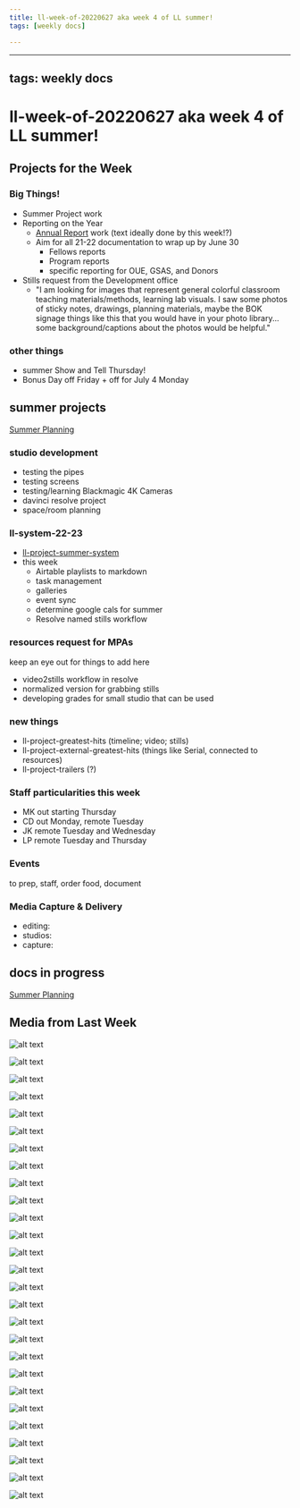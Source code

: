 ```yaml
---
title: ll-week-of-20220627 aka week 4 of LL summer!
tags: [weekly docs]

---
```


---
tags: weekly docs
---

# ll-week-of-20220627 aka week 4 of LL summer!


## Projects for the Week

### Big Things!

* Summer Project work
* Reporting on the Year
    * [Annual Report](https://docs.google.com/document/d/1lAfT2LDrC7ra_hTN7klfPXU4wm7BKEheZuDH_7t09HA/edit#) work (text ideally done by this week!?)
    * Aim for all 21-22 documentation to wrap up by June 30
        * Fellows reports
        * Program reports
        * specific reporting for OUE, GSAS, and Donors
* Stills request from the Development office
    *  "I am looking for images that represent general colorful classroom teaching materials/methods, learning lab visuals. I saw some photos of sticky notes, drawings, planning materials, maybe the BOK signage things like this that you would have in your photo library... some background/captions about the photos would be helpful."


### other things
* summer Show and Tell Thursday!
* Bonus Day off Friday + off for July 4 Monday

## summer projects


[Summer Planning](https://hackmd.io/sEVz4Tn9Q46HDZ8SD5Wk0A?view)


### studio development

- testing the pipes
- testing screens
- testing/learning Blackmagic 4K Cameras
- davinci resolve project
- space/room planning


### ll-system-22-23

- [ll-project-summer-system](https://hackmd.io/L1bJvNwkQkKlsN567JinsQ?view)
- this week
    - Airtable playlists to markdown
    - task management
    - galleries
    - event sync
    - determine google cals for summer
    - Resolve named stills workflow

### resources request for MPAs
keep an eye out for things to add here
- video2stills workflow in resolve
- normalized version for grabbing stills
- developing grades for small studio that can be used

### new things
- ll-project-greatest-hits (timeline; video; stills)
- ll-project-external-greatest-hits (things like Serial, connected to resources)
- ll-project-trailers (?)

### Staff particularities this week
* MK out starting Thursday
* CD out Monday, remote Tuesday
* JK remote Tuesday and Wednesday
* LP remote Tuesday and Thursday


### Events
to prep, staff, order food, document


### Media Capture & Delivery
* editing:
* studios:
* capture:

## docs in progress

[Summer Planning](https://hackmd.io/sEVz4Tn9Q46HDZ8SD5Wk0A?view)


## Media from Last Week

![alt text](https://files.slack.com/files-pri/T0HTW3H0V-F03LJR1D6R0/image_from_ios.jpg?pub_secret=fd92bb601f)

![alt text](https://files.slack.com/files-pri/T0HTW3H0V-F03LM5THV3M/squid-team-gif_540.gif?pub_secret=12e2e0bb2c)

![alt text](https://files.slack.com/files-pri/T0HTW3H0V-F03MFE4K67J/image_from_ios.jpg?pub_secret=81c6ada0af)

![alt text](https://files.slack.com/files-pri/T0HTW3H0V-F03LU3U2H44/image_from_ios.jpg?pub_secret=5869b13945)

![alt text](https://files.slack.com/files-pri/T0HTW3H0V-F03LRKQ7BKM/image_from_ios.jpg?pub_secret=53ac2bd20b)

![alt text](https://files.slack.com/files-pri/T0HTW3H0V-F03MF174Z8R/screen_shot_2022-06-24_at_10.24.23_am.png?pub_secret=6d283b9ab8)

![alt text](https://files.slack.com/files-pri/T0HTW3H0V-F03LVQAA422/screen_shot_2022-06-24_at_10.32.55_am.png?pub_secret=aa249fd0e3)

![alt text](https://files.slack.com/files-pri/T0HTW3H0V-F03M35HGX8A/screen_shot_2022-06-24_at_12.43.36_pm.png?pub_secret=0201aa8477)

![alt text](https://files.slack.com/files-pri/T0HTW3H0V-F03M0M2S6Q5/screen_shot_2022-06-24_at_2.12.46_pm.png?pub_secret=40e3c15fc0)

![alt text](https://files.slack.com/files-pri/T0HTW3H0V-F03M17R3SLV/image.png?pub_secret=48c4450f27)

![alt text](https://files.slack.com/files-pri/T0HTW3H0V-F03LXK4NNLW/20220621.1.002_nahsp.finalproject.recording_amx.a.v1.0001_15370323.png?pub_secret=0dba80be77)

![alt text](https://files.slack.com/files-pri/T0HTW3H0V-F03LPKCAGUX/20220621.0.001_nahsp.finalproject.recording_hyper.a.h264.0001_01125008.png?pub_secret=34021672bf)

![alt text](https://files.slack.com/files-pri/T0HTW3H0V-F03LPKCP8UF/20220621.0.001_nahsp.finalproject.recording_hyper.a.h264.0001_00153522.png?pub_secret=413c2669d1)

![alt text](https://files.slack.com/files-pri/T0HTW3H0V-F03M19TGXB7/20220621.0.002_nahsp.finalproject.recording_hyper.a.h264.0003_01415021.png?pub_secret=257a900123)

![alt text](https://files.slack.com/files-pri/T0HTW3H0V-F03MGSUGHUZ/20220623.0.001_mk.iap.workshop_um4k.a.stills.0014_00000014.png?pub_secret=f78541f97d)

![alt text](https://files.slack.com/files-pri/T0HTW3H0V-F03LPKE3J5D/20220623.0.001_mk.iap.workshop_um4k.a.stills.0075_00000303.png?pub_secret=521783a256)

![alt text](https://files.slack.com/files-pri/T0HTW3H0V-F03M47NHNQ2/20220623.0.001_mk.iap.workshop_um4k.a.stills.0090_00000318.png?pub_secret=af8638eab0)

![alt text](https://files.slack.com/files-pri/T0HTW3H0V-F03M47NVDQS/20220623.0.001_mk.iap.workshop_um4k.a.stills.0106_00000410.png?pub_secret=17b7d8b501)

![alt text](https://files.slack.com/files-pri/T0HTW3H0V-F03MGT1S9C1/20220621.1.001_nahsp.finalproject.recording_amx.a.v3.0001_13532506.png?pub_secret=71c7ca99e9)

![alt text](https://files.slack.com/files-pri/T0HTW3H0V-F03MU314W4Q/20220624.0.001_ll.summersystem.planning_hyper.a.h264.0001_00363001.png?pub_secret=a104e46363)

![alt text](https://files.slack.com/files-pri/T0HTW3H0V-F03M6N8GH36/20220624.0.001_ll.summersystem.planning_hyper.a.h264.0001_01301307.png?pub_secret=7921d2490e)

![alt text](https://files.slack.com/files-pri/T0HTW3H0V-F03M6NA3NEQ/20220624.0.001_ll.summersystem.planning_hyper.b.h264.0001_00303914.png?pub_secret=1c4a58f888)

![alt text](https://files.slack.com/files-pri/T0HTW3H0V-F03M4AC3A1Y/20220624.0.001_ll.summersystem.planning_hyper.b.h264.0001_00314008.png?pub_secret=86dc9d81e4)

![alt text](https://files.slack.com/files-pri/T0HTW3H0V-F03M4ACGK4J/20220624.0.001_ll.summersystem.planning_hyper.b.h264.0001_00330403.png?pub_secret=95229d99c3)

![alt text](https://files.slack.com/files-pri/T0HTW3H0V-F03LPN4SSLF/20220624.0.001_ll.summersystem.planning_hyper.b.h264.0001_00470503.png?pub_secret=a1ae690f1a)

![alt text](https://files.slack.com/files-pri/T0HTW3H0V-F03M48RB9CK/20220624.0.003_ll.happyhour.bts_hyper.a.h264.0001_16215621.png?pub_secret=9eb610677c)

![alt text](https://files.slack.com/files-pri/T0HTW3H0V-F03M4AGES66/20220624.0.003_ll.happyhour.bts_hyper.a.h264.0001_16221716.png?pub_secret=ca643a2aff)
